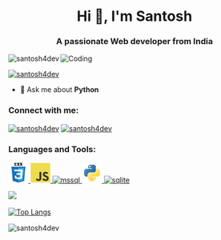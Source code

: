 <h1 align="center">Hi 👋, I'm Santosh</h1>
<h3 align="center">A passionate Web developer from India</h3>
<img align="right" alt="Coding" width=400 src="https://camo.githubusercontent.com/cae12fddd9d6982901d82580bdf321d81fb299141098ca1c2d4891870827bf17/68747470733a2f2f6d69726f2e6d656469756d2e636f6d2f6d61782f313336302f302a37513379765349765f7430696f4a2d5a2e676966">



<p align="left"> <img src="https://komarev.com/ghpvc/?username=santosh4dev&label=Profile%20views&color=0e75b6&style=flat" alt="santosh4dev" /> </p>

<p align="left"> <a href="https://twitter.com/santosh4dev" target="blank"><img src="https://img.shields.io/twitter/follow/santosh4dev?logo=twitter&style=for-the-badge" alt="santosh4dev" /></a> </p>

- 💬 Ask me about **Python**

<h3 align="left">Connect with me:</h3>
<p align="left">
<a href="https://twitter.com/santosh4dev" target="blank"><img align="center" src="https://raw.githubusercontent.com/rahuldkjain/github-profile-readme-generator/master/src/images/icons/Social/twitter.svg" alt="santosh4dev" height="30" width="40" /></a>
<a href="https://instagram.com/santosh4dev" target="blank"><img align="center" src="https://raw.githubusercontent.com/rahuldkjain/github-profile-readme-generator/master/src/images/icons/Social/instagram.svg" alt="santosh4dev" height="30" width="40" /></a>
</p>

<h3 align="left">Languages and Tools:</h3>
<p align="left"> <a href="https://www.w3schools.com/css/" target="_blank" rel="noreferrer"> <img src="https://raw.githubusercontent.com/devicons/devicon/master/icons/css3/css3-original-wordmark.svg" alt="css3" width="40" height="40"/> </a> <a href="https://developer.mozilla.org/en-US/docs/Web/JavaScript" target="_blank" rel="noreferrer"> <img src="https://raw.githubusercontent.com/devicons/devicon/master/icons/javascript/javascript-original.svg" alt="javascript" width="40" height="40"/> </a> <a href="https://www.microsoft.com/en-us/sql-server" target="_blank" rel="noreferrer"> <img src="https://www.svgrepo.com/show/303229/microsoft-sql-server-logo.svg" alt="mssql" width="40" height="40"/> </a> <a href="https://www.python.org" target="_blank" rel="noreferrer"> <img src="https://raw.githubusercontent.com/devicons/devicon/master/icons/python/python-original.svg" alt="python" width="40" height="40"/> </a> <a href="https://www.sqlite.org/" target="_blank" rel="noreferrer"> <img src="https://www.vectorlogo.zone/logos/sqlite/sqlite-icon.svg" alt="sqlite" width="40" height="40"/> </a> </p>

<img 
   src="https://github-readme-stats.vercel.app/api?username=santosh4dev&show_icons=true&theme=tokyonight" 
/>

[![Top Langs](https://github-readme-stats.vercel.app/api/top-langs/?username=santosh4dev&layout=compact)](https://github.com/santosh4dev/github-readme-stats)

<!-- <p>&nbsp;<img align="center" src="https://github-readme-stats.vercel.app/api?username=santosh4dev&show_icons=true&locale=en" alt="santosh4dev" /></p> -->

<p><img align="center" src="https://github-readme-streak-stats.herokuapp.com/?user=santosh4dev&" alt="santosh4dev" /></p>
